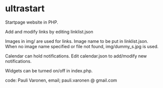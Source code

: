 # ultrastart
Startpage website in PHP. 

Add and modify links by editing linklist.json

Images in img/ are used for links. Image name to be put in linklist.json.
When no image name specified or file not found, img/dummy_s.jpg is used.

Calendar can hold notifications. Edit calendar.json to add/modify new notifications.

Widgets can be turned on/off in index.php.

code: Pauli Varonen, email; pauli.varonen @ gmail.com
